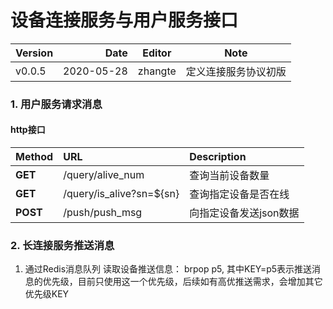 # 设备连接服务与用户服务接口

| Version | Date | Editor | Note |
| :-----| ----: | :----: |:----: |
| v0.0.5 | 2020-05-28 | zhangte | 定义连接服务协议初版|

### 1. 用户服务请求消息
#### http接口

| Method | URL | Description |
| :-----| :---- | :---- |
**GET** | /query/alive_num | 查询当前设备数量
**GET** | /query/is_alive?sn=${sn} | 查询指定设备是否在线
**POST** | /push/push_msg |  向指定设备发送json数据


### 2. 长连接服务推送消息
1. 通过Redis消息队列
读取设备推送信息：
brpop p5, 其中KEY=p5表示推送消息的优先级，目前只使用这一个优先级，后续如有高优推送需求，会增加其它优先级KEY
